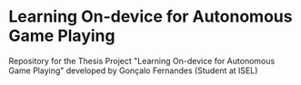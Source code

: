 # Learning On-device for Autonomous Game Playing
Repository for the Thesis Project "Learning On-device for Autonomous Game Playing" developed by Gonçalo Fernandes (Student at ISEL)
